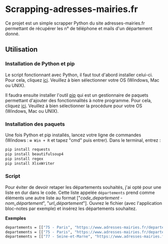 # Scrapping-adresses-mairies.fr
Ce projet est un simple scrapper Python du site adresses-mairies.fr permettant de récupérer les n° de téléphone et mails d'un département donné.

## Utilisation
### Installation de Python et pip
Le script fonctionnant avec Python, il faut tout d'abord installer celui-ci.
Pour cela, cliquez [ici](https://www.python.org/downloads/). Veuillez à bien sélectionner votre OS (Windows, Mac ou UNIX).

Il faudra ensuite installer l'outil [pip](https://pip.pypa.io/en/stable/) qui est un gestionnaire de paquets permettant d'ajouter des fonctionnalités à notre programme.
Pour cela, cliquez [ici](https://pip.pypa.io/en/stable/installation/). Veuillez à bien sélectionner la procédure pour votre OS (Windows, Mac ou UNIX).

### Installation des paquets
Une fois Python et pip installés, lancez votre ligne de commandes (Windows : `⊞ Win + R` et tapez "cmd" puis entrer).
Dans le terminal, entrez :
```bash
pip install requests
pip install beautifulsoup4
pip install regex
pip install XlsxWriter
```

### Script
Pour éviter de devoir retaper les départements souhaités, j'ai opté pour une liste en dur dans le code.
Cette liste appelée `départements` prend comme éléments une autre liste au format ["*code_departement* - *nom_département*", "*url_département*"].
Ouvrez le fichier (avec l'application bloc-notes par exemple) et insérez les départements souhaitez.

**Exemples**
```bash
departements = [["75 - Paris", "https://www.adresses-mairies.fr/departement-paris-76.html"]] # Scrapping des mairies de Paris
departements = [["75 - Paris", "https://www.adresses-mairies.fr/departement-paris-76.html"], ["77 - Seine-et-Marne", "https://www.adresses-mairies.fr/departement-seine-et-marne-78.html"], ["78 - Yvelines", "https://www.adresses-mairies.fr/departement-yvelines-79.html"]] # Scrapping des mairies de Paris, de Seine-et-Marne et des Yvelines
departements = [["77 - Seine-et-Marne", "https://www.adresses-mairies.fr/departement-seine-et-marne-78.html"], ["95 - Val d'Oise", "https://www.adresses-mairies.fr/departement-val-d-oise-96.html"]] # Scrapping des mairies de Seine-et-Marne et du Val d'Oisie

```
